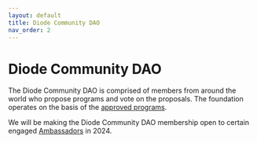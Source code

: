 ```yaml
---
layout: default
title: Diode Community DAO
nav_order: 2
---
```


# Diode Community DAO


The Diode Community DAO is comprised of members from around the world who propose programs and vote on the proposals.  The foundation operates on the basis of the [approved programs](/docs/programs.html).

We will be making the Diode Community DAO membership open to certain engaged [Ambassadors](/docs/programs/ambassador_registration_program.html) in 2024.
